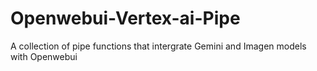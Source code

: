 # Openwebui-Vertex-ai-Pipe
A collection of pipe functions that intergrate Gemini and Imagen models with Openwebui 
